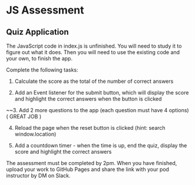 # JS Assessment

## Quiz Application

The JavaScript code in index.js is unfinished. You will need to study it to figure out what it does. Then you will need to use the existing code and your own, to finish the app.

Complete the following tasks:

1. Calculate the score as the total of the number of correct answers

2. Add an Event listener for the submit button, which will display the score and highlight the correct answers when the button is clicked

~~3. Add 2 more questions to the app (each question must have 4 options) ( GREAT JOB )

4. Reload the page when the reset button is clicked (hint: search window.location)

5. Add a countdown timer - when the time is up, end the quiz, display the score and highlight the correct answers

The assessment must be completed by 2pm. When you have finished, upload your work to GitHub Pages and share the link with your
pod instructor by DM on Slack.
